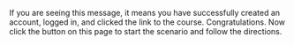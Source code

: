 If you are seeing this message, it means you have successfully created an account, logged in, and clicked the link to the course. Congratulations. Now click the button on this page to start the scenario and follow the directions.